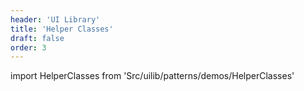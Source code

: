 ```yaml
---
header: 'UI Library'
title: 'Helper Classes'
draft: false
order: 3
---
```


import HelperClasses from 'Src/uilib/patterns/demos/HelperClasses'

<HelperClasses />
